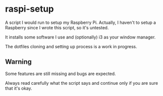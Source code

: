 
# raspi-setup

A script I would run to setup my Raspberry Pi. Actually, I haven't to setup a
Raspberry since I wrote this script, so it's untested.

It installs some software I use and (optionally) i3 as your window manager.

The dotfiles cloning and setting up process is a work in progress.

## Warning

Some features are still missing and bugs are expected.

Always read carefully what the script says and continue only if you are sure
that it's okay.

